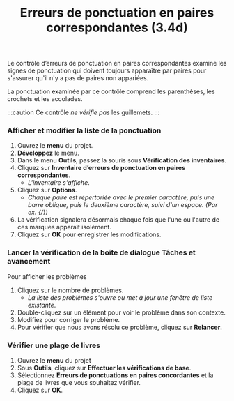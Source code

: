 ﻿---
title: Erreurs de ponctuation en paires correspondantes (3.4d)
---
Le contrôle d’erreurs de ponctuation en paires correspondantes examine les signes de ponctuation qui doivent toujours apparaître par paires pour s'assurer qu'il n'y a pas de paires non appariées.

La ponctuation examinée par ce contrôle comprend les parenthèses, les crochets et les accolades.

:::caution
Ce contrôle *ne vérifie pas* les guillemets.
:::
### Afficher et modifier la liste de la ponctuation

1.  Ouvrez le **menu** du projet.
1.  **Développez** le menu.
1.  Dans le menu **Outils**, passez la souris sous **Vérification des inventaires**.
1.  Cliquez sur **Inventaire d’erreurs de ponctuation en paires correspondantes**.
     -  *L'inventaire s'affiche*.
1.  Cliquez sur **Options**.  
     -  *Chaque paire est répertoriée avec le premier caractère, puis une barre oblique, puis le deuxième caractère, suivi d'un espace. (Par ex. {/})*
1.  La vérification signalera désormais chaque fois que l'une ou l'autre de ces marques apparaît isolément.
1.  Cliquez sur **OK** pour enregistrer les modifications.

### Lancer la vérification de la boîte de dialogue Tâches et avancement

Pour afficher les problèmes

1.  Cliquez sur le nombre de problèmes.
     -  *La liste des problèmes s'ouvre ou met à jour une fenêtre de liste existante*.
1.  Double-cliquez sur un élément pour voir le problème dans son contexte.
1.  Modifiez pour corriger le problème.
1.  Pour vérifier que nous avons résolu ce problème, cliquez sur **Relancer**.

### Vérifier une plage de livres

1.  Ouvrez le **menu** du projet
1.  Sous **Outils**, cliquez sur **Effectuer les vérifications de base**.
1.  Sélectionnez **Erreurs de ponctuations en paires concordantes** et la plage de livres que vous souhaitez vérifier.
1.  Cliquez sur **OK**.

